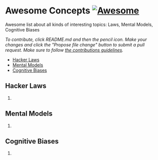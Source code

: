 # Awesome Concepts  [![Awesome](https://cdn.rawgit.com/sindresorhus/awesome/d7305f38d29fed78fa85652e3a63e154dd8e8829/media/badge.svg)](https://github.com/sindresorhus/awesome)

Awesome list about all kinds of interesting topics: Laws, Mental Models, Cognitive Biases


*To contribute, click README.md and then the pencil icon. Make your changes and click the "Propose file change" button to submit a pull request. Make sure to follow [the contributions guidelines](CONTRIBUTING.md).*


<!-- MarkdownTOC depth=4 -->

- [Hacker Laws](#hacker-laws)
- [Mental Models](#mental-models)
- [Cognitive Biases](#cognitive-biases)


<!-- /MarkdownTOC -->


## Hacker Laws

1.


## Mental Models

1.


## Cognitive Biases

1.
